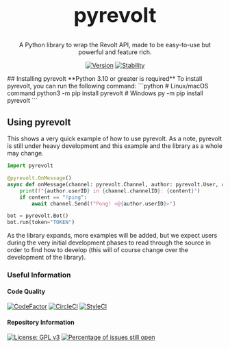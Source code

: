 <h1 align="center" style="font-size: 48px;">pyrevolt</h1>
<div align="center">
A Python library to wrap the Revolt API, made to be easy-to-use but powerful and feature rich.
</div>
<div align="center">

[![Version](https://img.shields.io/badge/version-0.1.1--a-red)](https://img.shields.io/badge/version-0.1.1--a-red) [![Stability](https://img.shields.io/badge/stability-Use%20if%20experienced-important)](https://img.shields.io/badge/stability-Use%20if%20experienced-important)
</div>
## Installing pyrevolt
**Python 3.10 or greater is required**
To install pyrevolt, you can run the following command:
```python
# Linux/macOS command
python3 -m pip install pyrevolt
# Windows
py -m pip install pyrevolt
```

## Using pyrevolt
This shows a very quick example of how to use pyrevolt. As a note, pyrevolt is still under heavy development and this example and the library as a whole may change.
```py
import pyrevolt

@pyrevolt.OnMessage()
async def onMessage(channel: pyrevolt.Channel, author: pyrevolt.User, content: str) -> None:
    print(f"{author.userID} in {channel.channelID}: {content}")
    if content == "!ping":
        await channel.Send(f"Pong! <@{author.userID}>")

bot = pyrevolt.Bot()
bot.run(token="TOKEN")
```

As the library expands, more examples will be added, but we expect users during the very initial development phases to read through the source in order to find how to develop (this will of course change over the development of the library).

### Useful Information
#### Code Quality
[![CodeFactor](https://www.codefactor.io/repository/github/genericnerd/pyrevolt/badge)](https://www.codefactor.io/repository/github/genericnerd/pyrevolt)
[![CircleCI](https://circleci.com/gh/GenericNerd/pyrevolt.svg?style=shield)](https://app.circleci.com/pipelines/github/GenericNerd/pyrevolt)
[![StyleCI](https://github.styleci.io/repos/471419418/shield?branch=production)](https://github.styleci.io/repos/471419418?branch=production)
#### Repository Information
[![License: GPL v3](https://img.shields.io/badge/License-GPLv3-blue.svg)](https://www.gnu.org/licenses/gpl-3.0)
[![Percentage of issues still open](http://isitmaintained.com/badge/open/GenericNerd/pyrevolt.svg)](http://isitmaintained.com/project/GenericNerd/pyrevolt "Percentage of issues still open")